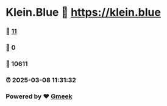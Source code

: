 # Klein.Blue :link: https://klein.blue 
### :page_facing_up: [11](https://klein.blue/tag.html) 
### :speech_balloon: 0 
### :hibiscus: 10611 
### :alarm_clock: 2025-03-08 11:31:32 
### Powered by :heart: [Gmeek](https://github.com/Meekdai/Gmeek)
